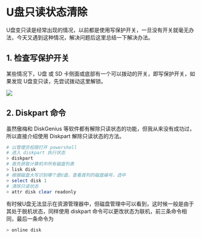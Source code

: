 # U盘只读状态清除


U盘变只读是经常出现的情况，以前都是使用写保护开关，一旦没有开关就毫无办法，今天又遇到这种情况，解决问题后这里总结一下解决办法。

<!--more-->

## 1. 检查写保护开关

某些情况下，U盘 或 SD 卡侧面或底部有一个可以拨动的开关，即写保护开关，如果发现 U盘变只读，先尝试拨动这里解锁。

![](https://picped-1301226557.cos.ap-beijing.myqcloud.com/BC_20210805_U盘解除只读.jpg)

## 2. Diskpart 命令

虽然傲梅和 DiskGenius 等软件都有解除只读状态的功能，但我从来没有成功过，所以直接介绍使用 Diskpart 解除只读状态的方法。

```powershell
# 以管理员权限打开 powershell
# 进入 diskpart 执行状态
> diskpart
# 首先获取计算机中所有磁盘列表
> lisk disk 
# 根据磁盘大写识别哪个是U盘，查看首列的磁盘编号，选中
> select disk 1
# 清除只读状态
> attr disk clear readonly
```

有时候U盘无法显示在资源管理器中，但磁盘管理中可以看到，这时候一般是由于其处于脱机状态，同样使用 diskpart 命令可以更改状态为联机，前三条命令相同，最后一条命令为

```powershell
> online disk
```


